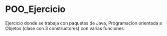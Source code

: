 # POO_Ejercicio
Ejercicio donde se trabaja con paquetes de Java, Programacion orientada a Objetos (clase con 3 constructores) con varias funciones 
